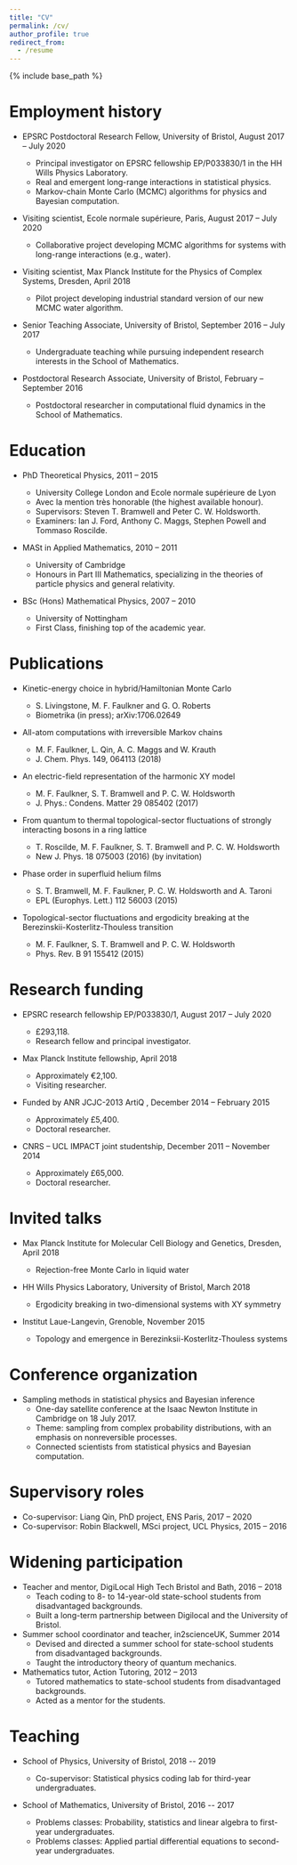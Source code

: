 ```yaml
---
title: "CV"
permalink: /cv/
author_profile: true
redirect_from:
  - /resume
---
```


{% include base_path %}

Employment history
======
* EPSRC Postdoctoral Research Fellow, University of Bristol, August 2017 – July 2020
  * Principal investigator on EPSRC fellowship EP/P033830/1 in the HH Wills Physics Laboratory.
  * Real and emergent long-range interactions in statistical physics.
  * Markov-chain Monte Carlo (MCMC) algorithms for physics and Bayesian computation.

* Visiting scientist, Ecole normale supérieure, Paris, August 2017 – July 2020
  * Collaborative project developing MCMC algorithms for systems with long-range interactions (e.g., water).

* Visiting scientist, Max Planck Institute for the Physics of Complex Systems, Dresden, April 2018
  * Pilot project developing industrial standard version of our new MCMC water algorithm.

* Senior Teaching Associate, University of Bristol, September 2016 – July 2017
  * Undergraduate teaching while pursuing independent research interests in the School of Mathematics.

* Postdoctoral Research Associate, University of Bristol, February – September 2016
  * Postdoctoral researcher in computational fluid dynamics in the School of Mathematics.

Education
======
* PhD Theoretical Physics, 2011 – 2015
  * University College London and Ecole normale supérieure de Lyon
  * Avec la mention très honorable (the highest available honour).
  * Supervisors: Steven T. Bramwell and Peter C. W. Holdsworth.
  * Examiners: Ian J. Ford, Anthony C. Maggs, Stephen Powell and Tommaso Roscilde.

* MASt in Applied Mathematics, 2010 – 2011
  * University of Cambridge
  * Honours in Part III Mathematics, specializing in the theories of particle physics and general relativity.

* BSc (Hons) Mathematical Physics, 2007 – 2010
  * University of Nottingham
  * First Class, finishing top of the academic year.

Publications
======
* Kinetic-energy choice in hybrid/Hamiltonian Monte Carlo
  * S. Livingstone, M. F. Faulkner and G. O. Roberts
  * Biometrika (in press); arXiv:1706.02649

* All-atom computations with irreversible Markov chains
  * M. F. Faulkner, L. Qin, A. C. Maggs and W. Krauth
  * J. Chem. Phys. 149, 064113 (2018)

* An electric-field representation of the harmonic XY model
  * M. F. Faulkner, S. T. Bramwell and P. C. W. Holdsworth
  * J. Phys.: Condens. Matter 29 085402 (2017)

* From quantum to thermal topological-sector fluctuations of strongly interacting bosons in a
ring lattice
  * T. Roscilde, M. F. Faulkner, S. T. Bramwell and P. C. W. Holdsworth
  * New J. Phys. 18 075003 (2016) (by invitation)

* Phase order in superfluid helium films
  * S. T. Bramwell, M. F. Faulkner, P. C. W. Holdsworth and A. Taroni
  * EPL (Europhys. Lett.) 112 56003 (2015)

* Topological-sector fluctuations and ergodicity breaking at the Berezinskii-Kosterlitz-Thouless
transition
  * M. F. Faulkner, S. T. Bramwell and P. C. W. Holdsworth
  * Phys. Rev. B 91 155412 (2015)

<!---
  <ul>{% for post in site.publications reversed %}
    {% include archive-single-cv.html %}
  {% endfor %}</ul>
-->
 
Research funding
======
* EPSRC research fellowship EP/P033830/1, August 2017 – July 2020
  * £293,118.
  * Research fellow and principal investigator.

* Max Planck Institute fellowship, April 2018
  * Approximately €2,100.
  * Visiting researcher.

* Funded by ANR JCJC-2013 ArtiQ , December 2014 – February 2015
  * Approximately £5,400.
  * Doctoral researcher.

* CNRS – UCL IMPACT joint studentship, December 2011 – November 2014
  * Approximately £65,000.
  * Doctoral researcher.
  
Invited talks
======
* Max Planck Institute for Molecular Cell Biology and Genetics, Dresden, April 2018
  * Rejection-free Monte Carlo in liquid water

* HH Wills Physics Laboratory, University of Bristol, March 2018
  * Ergodicity breaking in two-dimensional systems with XY symmetry

* Institut Laue-Langevin, Grenoble, November 2015
  * Topology and emergence in Berezinksii-Kosterlitz-Thouless systems

<!---
  <ul>{% for post in site.talks reversed %}
    {% include archive-single-talk-cv.html %}
  {% endfor %}</ul>
-->

Conference organization
======
* Sampling methods in statistical physics and Bayesian inference
    * One-day satellite conference at the Isaac Newton Institute in Cambridge on 18 July 2017.
    * Theme: sampling from complex probability distributions, with an emphasis on nonreversible processes.
    * Connected scientists from statistical physics and Bayesian computation.

Supervisory roles
======
* Co-supervisor: Liang Qin, PhD project, ENS Paris, 2017 – 2020
* Co-supervisor: Robin Blackwell, MSci project, UCL Physics, 2015 – 2016

Widening participation
======
* Teacher and mentor, DigiLocal High Tech Bristol and Bath, 2016 – 2018
  * Teach coding to 8- to 14-year-old state-school students from disadvantaged backgrounds.
  * Built a long-term partnership between Digilocal and the University of Bristol.
* Summer school coordinator and teacher, in2scienceUK, Summer 2014
  * Devised and directed a summer school for state-school students from disadvantaged backgrounds.
  * Taught the introductory theory of quantum mechanics.
* Mathematics tutor, Action Tutoring, 2012 – 2013
  * Tutored mathematics to state-school students from disadvantaged backgrounds.
  * Acted as a mentor for the students.

<!---
I teach coding to 8- to 14-year-old state-school students from disadvantaged backgrounds. The initiative is organized by DigiLocal HBB to address the imbalance of people from disadvantaged backgrounds working in the tech sector. I helped to build a long-term partnership between Digilocal and the University of Bristol, and am also a mentor for the Social Mobility Foundation.
 
I was also involved in widening-participation projects while at UCL. During the summer of 2014, I voluntarily devised and ran a quantum mechanics summer school for 17-year-old state-school students on free school meals through the charity in2scienceUK. In 2012-13, I voluntarily tutored maths to 15-year-old state-school students on free school meals through the charity Action Tutoring.
 
Widening participation in science, technology, engineering and maths (STEM) addresses both socio-economic imbalance in society and the problems associated with missing a large proportion of talent from an entire demographic. I am an ambassador of the educational charity STEM Learning.
-->

Teaching
======
* School of Physics, University of Bristol, 2018 -- 2019
  * Co-supervisor: Statistical physics coding lab for third-year undergraduates.

* School of Mathematics, University of Bristol, 2016 -- 2017
  * Problems classes: Probability, statistics and linear algebra to first-year undergraduates.
  * Problems classes: Applied partial differential equations to second-year undergraduates.


<!---
  <ul>{% for post in site.teaching reversed %}
    {% include archive-single-cv.html %}
  {% endfor %}</ul>
-->
